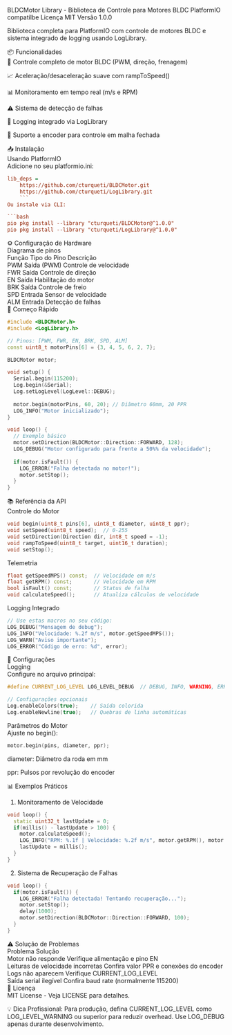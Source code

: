 BLDCMotor Library - Biblioteca de Controle para Motores BLDC
PlatformIO compatilbe
Licença MIT
Versão 1.0.0

Biblioteca completa para PlatformIO com controle de motores BLDC e sistema integrado de logging usando LogLibrary.

📦 Funcionalidades  
🚀 Controle completo de motor BLDC (PWM, direção, frenagem)

📈 Aceleração/desaceleração suave com rampToSpeed()

📊 Monitoramento em tempo real (m/s e RPM)

⚠️ Sistema de detecção de falhas

📝 Logging integrado via LogLibrary

🔄 Suporte a encoder para controle em malha fechada

📥 Instalação  
Usando PlatformIO  
Adicione no seu platformio.ini:  

```ini
lib_deps =
    https://github.com/cturqueti/BLDCMotor.git
    https://github.com/cturqueti/LogLibrary.git
    ```
Ou instale via CLI:  

```bash
pio pkg install --library "cturqueti/BLDCMotor@^1.0.0"
pio pkg install --library "cturqueti/LogLibrary@^1.0.0"
```
⚙️ Configuração de Hardware  
Diagrama de pinos  
Função	Tipo do Pino	Descrição  
PWM	Saída (PWM)	Controle de velocidade  
FWR	Saída	Controle de direção  
EN	Saída	Habilitação do motor  
BRK	Saída	Controle de freio  
SPD	Entrada	Sensor de velocidade  
ALM	Entrada	Detecção de falhas  
🚀 Começo Rápido  
```cpp
#include <BLDCMotor.h>
#include <LogLibrary.h>

// Pinos: [PWM, FWR, EN, BRK, SPD, ALM]
const uint8_t motorPins[6] = {3, 4, 5, 6, 2, 7};

BLDCMotor motor;

void setup() {
  Serial.begin(115200);
  Log.begin(&Serial);
  Log.setLogLevel(LogLevel::DEBUG);
  
  motor.begin(motorPins, 60, 20); // Diâmetro 60mm, 20 PPR
  LOG_INFO("Motor inicializado");
}

void loop() {
  // Exemplo básico
  motor.setDirection(BLDCMotor::Direction::FORWARD, 128);
  LOG_DEBUG("Motor configurado para frente a 50%% da velocidade");
  
  if(motor.isFault()) {
    LOG_ERROR("Falha detectada no motor!");
    motor.setStop();
  }
}
```
📚 Referência da API  
Controle do Motor  
```cpp
void begin(uint8_t pins[6], uint8_t diameter, uint8_t ppr);
void setSpeed(uint8_t speed);  // 0-255
void setDirection(Direction dir, int8_t speed = -1);
void rampToSpeed(uint8_t target, uint16_t duration);
void setStop();
```
Telemetria
```cpp
float getSpeedMPS() const;  // Velocidade em m/s
float getRPM() const;       // Velocidade em RPM
bool isFault() const;       // Status de falha
void calculateSpeed();      // Atualiza cálculos de velocidade
```
Logging Integrado
```cpp
// Use estas macros no seu código:
LOG_DEBUG("Mensagem de debug");
LOG_INFO("Velocidade: %.2f m/s", motor.getSpeedMPS());
LOG_WARN("Aviso importante");
LOG_ERROR("Código de erro: %d", error);
```
🔧 Configurações  
Logging  
Configure no arquivo principal:  

```cpp
#define CURRENT_LOG_LEVEL LOG_LEVEL_DEBUG  // DEBUG, INFO, WARNING, ERROR

// Configurações opcionais
Log.enableColors(true);    // Saída colorida
Log.enableNewline(true);   // Quebras de linha automáticas
```
Parâmetros do Motor  
Ajuste no begin():

```cpp
motor.begin(pins, diameter, ppr);
```
diameter: Diâmetro da roda em mm

ppr: Pulsos por revolução do encoder

📊 Exemplos Práticos  
1. Monitoramento de Velocidade
```cpp
void loop() {
  static uint32_t lastUpdate = 0;
  if(millis() - lastUpdate > 100) {
    motor.calculateSpeed();
    LOG_INFO("RPM: %.1f | Velocidade: %.2f m/s", motor.getRPM(), motor.getSpeedMPS());
    lastUpdate = millis();
  }
}
```
2. Sistema de Recuperação de Falhas
```cpp
void loop() {
  if(motor.isFault()) {
    LOG_ERROR("Falha detectada! Tentando recuperação...");
    motor.setStop();
    delay(1000);
    motor.setDirection(BLDCMotor::Direction::FORWARD, 100);
  }
}
```
⚠️ Solução de Problemas  
Problema	Solução  
Motor não responde	Verifique alimentação e pino EN  
Leituras de velocidade incorretas	Confira valor PPR e conexões do encoder  
Logs não aparecem	Verifique CURRENT_LOG_LEVEL  
Saída serial ilegível	Confira baud rate (normalmente 115200)  
📜 Licença  
MIT License - Veja LICENSE para detalhes.

💡 Dica Profissional: Para produção, defina CURRENT_LOG_LEVEL como LOG_LEVEL_WARNING ou superior para reduzir overhead. Use LOG_DEBUG apenas durante desenvolvimento.